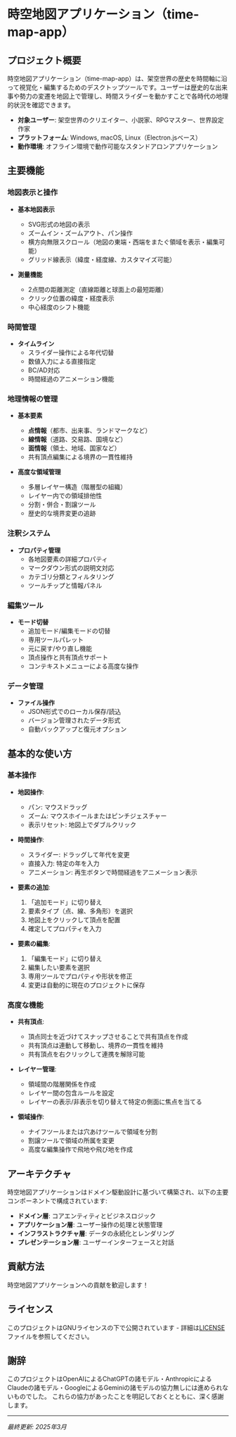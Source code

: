 # 時空地図アプリケーション（time-map-app）

## プロジェクト概要

時空地図アプリケーション（time-map-app）は、架空世界の歴史を時間軸に沿って視覚化・編集するためのデスクトップツールです。ユーザーは歴史的な出来事や勢力の変遷を地図上で管理し、時間スライダーを動かすことで各時代の地理的状況を確認できます。

- **対象ユーザー**: 架空世界のクリエイター、小説家、RPGマスター、世界設定作家
- **プラットフォーム**: Windows, macOS, Linux（Electron.jsベース）
- **動作環境**: オフライン環境で動作可能なスタンドアロンアプリケーション

## 主要機能

### 地図表示と操作

- **基本地図表示**
  - SVG形式の地図の表示
  - ズームイン・ズームアウト、パン操作
  - 横方向無限スクロール（地図の東端・西端をまたぐ領域を表示・編集可能）
  - グリッド線表示（緯度・経度線、カスタマイズ可能）

- **測量機能**
  - 2点間の距離測定（直線距離と球面上の最短距離）
  - クリック位置の緯度・経度表示
  - 中心経度のシフト機能

### 時間管理

- **タイムライン**
  - スライダー操作による年代切替
  - 数値入力による直接指定
  - BC/AD対応
  - 時間経過のアニメーション機能

### 地理情報の管理

- **基本要素**
  - **点情報**（都市、出来事、ランドマークなど）
  - **線情報**（道路、交易路、国境など）
  - **面情報**（領土、地域、国家など）
  - 共有頂点編集による境界の一貫性維持

- **高度な領域管理**
  - 多層レイヤー構造（階層型の組織）
  - レイヤー内での領域排他性
  - 分割・併合・割譲ツール
  - 歴史的な境界変更の追跡

### 注釈システム

- **プロパティ管理**
  - 各地図要素の詳細プロパティ
  - マークダウン形式の説明文対応
  - カテゴリ分類とフィルタリング
  - ツールチップと情報パネル

### 編集ツール

- **モード切替**
  - 追加モード/編集モードの切替
  - 専用ツールパレット
  - 元に戻す/やり直し機能
  - 頂点操作と共有頂点サポート
  - コンテキストメニューによる高度な操作

### データ管理

- **ファイル操作**
  - JSON形式でのローカル保存/読込
  - バージョン管理されたデータ形式
  - 自動バックアップと復元オプション

## 基本的な使い方

### 基本操作

- **地図操作**:
  - パン: マウスドラッグ
  - ズーム: マウスホイールまたはピンチジェスチャー
  - 表示リセット: 地図上でダブルクリック

- **時間操作**:
  - スライダー: ドラッグして年代を変更
  - 直接入力: 特定の年を入力
  - アニメーション: 再生ボタンで時間経過をアニメーション表示

- **要素の追加**:
  1. 「追加モード」に切り替え
  2. 要素タイプ（点、線、多角形）を選択
  3. 地図上をクリックして頂点を配置
  4. 確定してプロパティを入力

- **要素の編集**:
  1. 「編集モード」に切り替え
  2. 編集したい要素を選択
  3. 専用ツールでプロパティや形状を修正
  4. 変更は自動的に現在のプロジェクトに保存

### 高度な機能

- **共有頂点**:
  - 頂点同士を近づけてスナップさせることで共有頂点を作成
  - 共有頂点は連動して移動し、境界の一貫性を維持
  - 共有頂点を右クリックして連携を解除可能

- **レイヤー管理**:
  - 領域間の階層関係を作成
  - レイヤー間の包含ルールを設定
  - レイヤーの表示/非表示を切り替えて特定の側面に焦点を当てる

- **領域操作**:
  - ナイフツールまたは穴あけツールで領域を分割
  - 割譲ツールで領域の所属を変更
  - 高度な編集操作で飛地や飛び地を作成

## アーキテクチャ

時空地図アプリケーションはドメイン駆動設計に基づいて構築され、以下の主要コンポーネントで構成されています:

- **ドメイン層**: コアエンティティとビジネスロジック
- **アプリケーション層**: ユーザー操作の処理と状態管理
- **インフラストラクチャ層**: データの永続化とレンダリング
- **プレゼンテーション層**: ユーザーインターフェースと対話

## 貢献方法

時空地図アプリケーションへの貢献を歓迎します！

## ライセンス

このプロジェクトはGNUライセンスの下で公開されています - 詳細は[LICENSE](LICENSE)ファイルを参照してください。

## 謝辞

このプロジェクトはOpenAIによるChatGPTの諸モデル・AnthropicによるClaudeの諸モデル・GoogleによるGeminiの諸モデルの協力無しには進められないものでした。
これらの協力があったことを明記しておくとともに、深く感謝します。

---

*最終更新: 2025年3月*